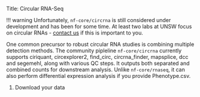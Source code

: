 Title: Circular RNA-Seq

!!! warning
    Unfortunately, `nf-core/circrna` is still considered under development and has been for some time. At least two labs at UNSW focus on circular RNAs - [contact us](../../support.md) if this is important to you.

One common precursor to robust circular RNA studies is combining multiple detection methods. The community pipleline `nf-core/circrna` currently supports ciriquant, circexplorer2, find_circ, circrna_finder, mapsplice, dcc and segemehl, along with various QC steps. It outputs both separated and combined counts for downstream analysis. Unlike `nf-core/rnaseq`, it can also perform differential expression analysis if you provide Phenotype.csv.

1. Download your data